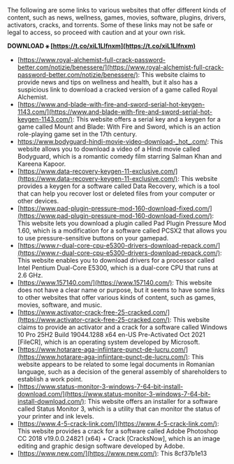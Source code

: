 The following are some links to various websites that offer different kinds of content, such as news, wellness, games, movies, software, plugins, drivers, activators, cracks, and torrents. Some of these links may not be safe or legal to access, so proceed with caution and at your own risk.
 
**DOWNLOAD ⚹ [https://t.co/xiL1Llfnxm](https://t.co/xiL1Llfnxm)**


  
- [https://www.royal-alchemist-full-crack-password-better.com/notizie/benessere/](https://www.royal-alchemist-full-crack-password-better.com/notizie/benessere/): This website claims to provide news and tips on wellness and health, but it also has a suspicious link to download a cracked version of a game called Royal Alchemist.
- [https://www.and-blade-with-fire-and-sword-serial-hot-keygen-1143.com/](https://www.and-blade-with-fire-and-sword-serial-hot-keygen-1143.com/): This website offers a serial key and a keygen for a game called Mount and Blade: With Fire and Sword, which is an action role-playing game set in the 17th century.
- [https://www.bodyguard-hindi-movie-video-download-\_hot\_.com/](https://www.bodyguard-hindi-movie-video-download-_hot_.com/): This website allows you to download a video of a Hindi movie called Bodyguard, which is a romantic comedy film starring Salman Khan and Kareena Kapoor.
- [https://www.data-recovery-keygen-11-exclusive.com/](https://www.data-recovery-keygen-11-exclusive.com/): This website provides a keygen for a software called Data Recovery, which is a tool that can help you recover lost or deleted files from your computer or other devices.
- [https://www.pad-plugin-pressure-mod-160-download-fixed.com/](https://www.pad-plugin-pressure-mod-160-download-fixed.com/): This website lets you download a plugin called Pad Plugin Pressure Mod 1.60, which is a modification for a software called PCSX2 that allows you to use pressure-sensitive buttons on your gamepad.
- [https://www.r-dual-core-cpu-e5300-drivers-download-repack.com/](https://www.r-dual-core-cpu-e5300-drivers-download-repack.com/): This website enables you to download drivers for a processor called Intel Pentium Dual-Core E5300, which is a dual-core CPU that runs at 2.6 GHz.
- [https://www.157140.com/](https://www.157140.com/): This website does not have a clear name or purpose, but it seems to have some links to other websites that offer various kinds of content, such as games, movies, software, and music.
- [https://www.activator-crack-free-25-cracked.com/](https://www.activator-crack-free-25-cracked.com/): This website claims to provide an activator and a crack for a software called Windows 10 Pro 25H2 Build 19044.1288 x64 en-US Pre-Activated Oct 2021 [FileCR], which is an operating system developed by Microsoft.
- [https://www.hotarare-aga-infiintare-punct-de-lucru.com/](https://www.hotarare-aga-infiintare-punct-de-lucru.com/): This website appears to be related to some legal documents in Romanian language, such as a decision of the general assembly of shareholders to establish a work point.
- [https://www.status-monitor-3-windows-7-64-bit-install-download.com/](https://www.status-monitor-3-windows-7-64-bit-install-download.com/): This website offers an installer for a software called Status Monitor 3, which is a utility that can monitor the status of your printer and ink levels.
- [https://www.4-5-crack-link.com/](https://www.4-5-crack-link.com/): This website provides a crack for a software called Adobe Photoshop CC 2018 v19.0.0.24821 (x64) + Crack [CracksNow], which is an image editing and graphic design software developed by Adobe.
- [https://www.new.com/](https://www.new.com/): This 8cf37b1e13


